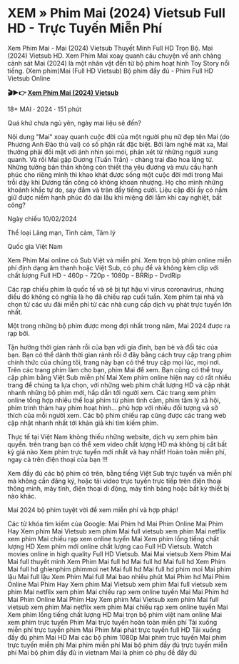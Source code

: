 # XEM » Phim Mai (2024) Vietsub Full HD - Trực Tuyến Miễn Phí

Xem Phim Mai - Mai (2024) Vietsub Thuyết Minh Full HD Trọn Bộ. Mai (2024) Vietsub HD. Xem Phim Mai xoay quanh câu chuyện về anh chàng cảnh sát Mai (2024) là một nhân vật đến từ bộ phim hoạt hình Toy Story nổi tiếng. (Xem phim)Mai (Full HD Vietsub) Bộ phim đầy đủ - Phim Full HD Vietsub Online

**🎬▶👉 [Xem Phim Mai (2024) Vietsub](https://i.bigmovies10.site/vi/movie/1210973/mai)**

18+
MAI · 2024 · 151 phút

Quá khứ chưa ngủ yên, ngày mai liệu sẽ đến?

Nội dung
"Mai" xoay quanh cuộc đời của một người phụ nữ đẹp tên Mai (do Phương Anh Đào thủ vai) có số phận rất đặc biệt. Bởi làm nghề mát xa, Mai thường phải đối mặt với ánh nhìn soi mói, phán xét từ những người xung quanh. Và rồi Mai gặp Dương (Tuấn Trần) - chàng trai đào hoa lãng tử. Những tưởng bản thân không còn thiết tha yêu đương và mưu cầu hạnh phúc cho riêng mình thì khao khát được sống một cuộc đời mới trong Mai trỗi dậy khi Dương tấn công cô không khoan nhượng. Họ cho mình những khoảnh khắc tự do, say đắm và tràn đầy tiếng cười. Liệu cặp đôi ấy có nắm giữ được niềm hạnh phúc đó dài lâu khi miệng đời lắm khi cay nghiệt, bất công?

Ngày chiếu
10/02/2024

Thể loại
Lãng mạn, Tình cảm, Tâm lý

Quốc gia
Việt Nam

Xem Phim Mai online có Sub Việt và miễn phí. Xem trọn bộ phim online miễn phí định dạng âm thanh hoặc Việt Sub, có phụ đề và không kèm clip với chất lượng Full HD - 460p - 720p - 1080p - BRRip - DvdRip

Các rạp chiếu phim là quốc tế và sẽ bị tụt hậu vì virus coronavirus, nhưng điều đó không có nghĩa là họ đã chiếu rạp cuối tuần. Xem phim tại nhà và chọn từ các ưu đãi miễn phí từ các nhà cung cấp dịch vụ phát trực tuyến lớn nhất.

Một trong những bộ phim được mong đợi nhất trong năm, Mai 2024 được ra rạp bởi.

Tận hưởng thời gian rảnh rỗi của bạn với gia đình, bạn bè và đối tác của bạn. Bạn có thể dành thời gian rảnh rỗi ở đây bằng cách truy cập trang phim chính thức của chúng tôi, trang này bạn có thể truy cập mọi lúc, mọi nơi. Trên các trang phim làm cho bạn, phim Mai để xem. Bạn cũng có thể truy cập phim bằng Việt Sub miễn phí
Mai Xem phim online hiện nay có rất nhiều trang để chúng ta lựa chọn, với những web phim chất lượng HD và cập nhật nhanh những bộ phim mới, hấp dẫn tới người xem. Các trang xem phim online tổng hợp nhiều thể loại phim từ phim tình cảm, phim tâm lý xã hội, phim trinh thám hay phim hoạt hình… phù hợp với nhiều đối tượng và sở thích của mỗi người xem. Các bộ phim chiếu rạp cũng được các trang web cập nhật nhanh nhất tới khán giả khi tìm kiếm phim.

Thực tế tại Việt Nam không thiếu những website, dịch vụ xem phim bản quyền. trên trang bạn có thể xem video chất lượng HD mà không bị cắt bất kỳ giá nào
Xem phim trực tuyến mới nhất và hay nhất! Hoàn toàn miễn phí, ngay cả trên điện thoại của bạn !!!

Xem đầy đủ các bộ phim có trên, bằng tiếng Việt Sub trực tuyến và miễn phí mà không cần đăng ký, hoặc tải video trực tuyến trực tiếp trên điện thoại thông minh, máy tính, điện thoại di động, máy tính bảng hoặc bất kỳ thiết bị nào khác.

Mai 2024 bộ phim tuyệt vời để xem miễn phí và hợp pháp!

Các từ khóa tìm kiếm của Google:
Mai Phim hd
Mai Phim Online
Mai Phim Hay
Xem phim Mai Vietsub
xem phim Mai full vietsub
xem phim Mai netflix
xem phim Mai chiếu rạp
xem online tuyến Mai
Xem phim lồng tiếng chất lượng HD
Xem phim mới online chất lượng cao Full HD Vietsub.
Watch movies online in high quality Full HD Vietsub.
Mai
Mai vietsub
Xem Phim Mai
Mai full thuyết minh
Xem Phim Mai full hd
Mai full hd
Mai full hd
Xem Phim Mai full hd
ghienphim
phimmoi net
Mai full hd
Mai full hd
phim moi
Mai phim lậu
Mai full lậu
Xem Phim Mai full
Mai bao nhiêu phút
Mai Phim hd
Mai Phim Online
Mai Phim Hay
Xem phim Mai Vietsub
xem phim Mai full vietsub
xem phim Mai netflix
xem phim Mai chiếu rạp
xem online tuyến Mai
Mai Phim hd
Mai Phim Online
Mai Phim Hay
Xem phim Mai Vietsub
xem phim Mai full vietsub
xem phim Mai netflix
xem phim Mai chiếu rạp
xem online tuyến Mai
Xem phim lồng tiếng chất lượng HD
Mai trọn bộ phim việt nam online
Mai xem phim trực tuyến
Phim Mai trực tuyến hoàn toàn miễn phí
Tải xuống miễn phí trực tuyến phim Mai
Phim Mai phát trực tuyến full HD
Tải xuống đầy đủ phim Mai HD
Mai các bộ phim 1080p
Mai phim trực tuyến
Mai phim trực tuyến miễn phí
Mai phim miễn phí
Mai bộ phim đầy đủ trực tuyến miễn phí
Mai bộ phim đầy đủ in vietnam
Mai là phim có phụ đề đầy đủ

<!--

**Here are some ideas to get you started:**

🙋‍♀️ A short introduction - what is your organization all about?
🌈 Contribution guidelines - how can the community get involved?
👩‍💻 Useful resources - where can the community find your docs? Is there anything else the community should know?
🍿 Fun facts - what does your team eat for breakfast?
🧙 Remember, you can do mighty things with the power of [Markdown](https://docs.github.com/github/writing-on-github/getting-started-with-writing-and-formatting-on-github/basic-writing-and-formatting-syntax)
-->
